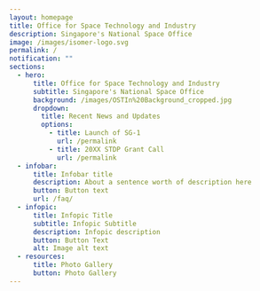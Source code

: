 ```yaml
---
layout: homepage
title: Office for Space Technology and Industry
description: Singapore's National Space Office
image: /images/isomer-logo.svg
permalink: /
notification: ""
sections:
  - hero:
      title: Office for Space Technology and Industry
      subtitle: Singapore's National Space Office
      background: /images/OSTIn%20Background_cropped.jpg
      dropdown:
        title: Recent News and Updates
        options:
          - title: Launch of SG-1
            url: /permalink
          - title: 20XX STDP Grant Call
            url: /permalink
  - infobar:
      title: Infobar title
      description: About a sentence worth of description here
      button: Button text
      url: /faq/
  - infopic:
      title: Infopic Title
      subtitle: Infopic Subtitle
      description: Infopic description
      button: Button Text
      alt: Image alt text
  - resources:
      title: Photo Gallery
      button: Photo Gallery
---
```

